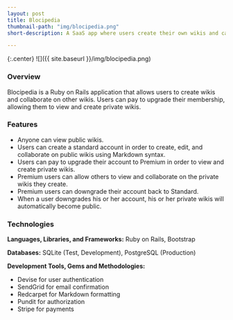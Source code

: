```yaml
---
layout: post
title: Blocipedia
thumbnail-path: "img/blocipedia.png"
short-description: A SaaS app where users create their own wikis and can opt to pay for premium.

---
```


{:.center}
![]({{ site.baseurl }}/img/blocipedia.png)

### Overview

Blocipedia is a Ruby on Rails application that allows users to create wikis and collaborate on other wikis. Users can pay to upgrade their membership, allowing them to view and create private wikis. 

### Features
* Anyone can view public wikis.
* Users can create a standard account in order to create, edit, and collaborate on public wikis using Markdown syntax.
* Users can pay to upgrade their account to Premium in order to view and create private wikis.
* Premium users can allow others to view and collaborate on the private wikis they create.
* Premium users can downgrade their account back to Standard.
* When a user downgrades his or her account, his or her private wikis will automatically become public. 

### Technologies
**Languages, Libraries, and Frameworks:** Ruby on Rails, Bootstrap

**Databases:** SQLite (Test, Development), PostgreSQL (Production)

**Development Tools, Gems and Methodologies:** 

* Devise for user authentication
* SendGrid for email confirmation
* Redcarpet for Markdown formatting
* Pundit for authorization
* Stripe for payments